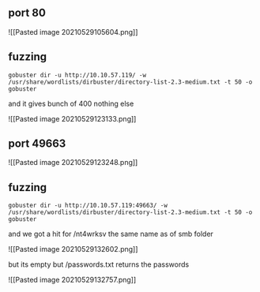 ## port 80

![[Pasted image 20210529105604.png]]

## fuzzing

`gobuster dir -u http://10.10.57.119/ -w /usr/share/wordlists/dirbuster/directory-list-2.3-medium.txt -t 50 -o gobuster`

and it gives bunch of 400 nothing else 

![[Pasted image 20210529123133.png]]



## port 49663
![[Pasted image 20210529123248.png]]

## fuzzing 

`gobuster dir -u http://10.10.57.119:49663/ -w /usr/share/wordlists/dirbuster/directory-list-2.3-medium.txt -t 50 -o gobuster`

and we got a hit for /nt4wrksv the same name as of smb folder

![[Pasted image 20210529132602.png]]

but its empty but /passwords.txt returns the passwords

![[Pasted image 20210529132757.png]]

